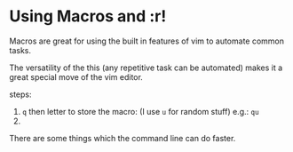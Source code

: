 Using Macros and :r!
===================


Macros are great for using the built in features of vim to automate common tasks.

The versatility of the this (any repetitive task can be automated) makes it a great special move of the vim editor.

steps:

1) `q` then letter to store the macro: (I use `u` for random stuff) e.g.: `qu`
2) 



There are some things which the command line can do faster.
